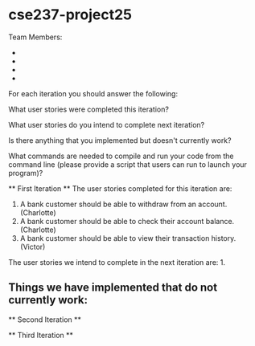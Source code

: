 # cse237-project25

Team Members:

*
*
*
*

For each iteration you should answer the following:

What user stories were completed this iteration?

What user stories do you intend to complete next iteration?

Is there anything that you implemented but doesn't currently work?

What commands are needed to compile and run your code from the command line (please provide a script that users can run to launch your program)?



** First Iteration **
The user stories completed for this iteration are:
1. A bank customer should be able to withdraw from an account. (Charlotte)
2. A bank customer should be able to check their account balance. (Charlotte)
3. A bank customer should be able to view their transaction history. (Victor)


 

The user stories we intend to complete in the next iteration are:
1. 

Things we have implemented that do not currently work:
- 

** Second Iteration **


** Third Iteration **
